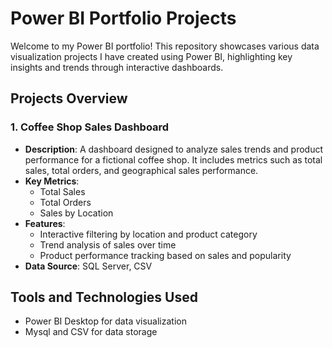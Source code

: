 # Power BI Portfolio Projects

Welcome to my Power BI portfolio! This repository showcases various data visualization projects I have created using Power BI, highlighting key insights and trends through interactive dashboards.

## Projects Overview

### 1. **Coffee Shop Sales Dashboard**
   - **Description**: A dashboard designed to analyze sales trends and product performance for a fictional coffee shop. It includes metrics such as total sales, total orders, and geographical sales performance.
   - **Key Metrics**:
     - Total Sales
     - Total Orders
     - Sales by Location
   - **Features**:
     - Interactive filtering by location and product category
     - Trend analysis of sales over time
     - Product performance tracking based on sales and popularity
   - **Data Source**: SQL Server, CSV

## Tools and Technologies Used

  - Power BI Desktop for data visualization
  - Mysql and CSV for data storage

